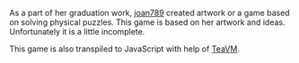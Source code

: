 As a part of her graduation work, [joan789](http://joan789.deviantart.com/) created artwork
or a game based on solving physical puzzles.
This game is based on her artwork and ideas.
Unfortunately it is a little incomplete.

This game is also transpiled to JavaScript with help of [TeaVM](https://github.com/konsoletyper/teavm).
